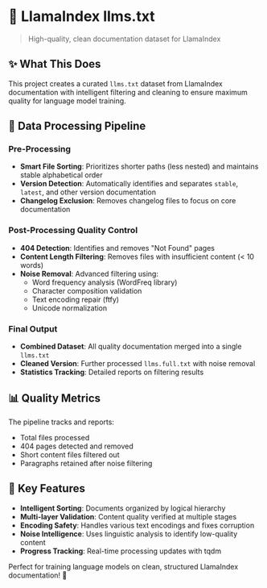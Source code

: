 # 🚀 LlamaIndex llms.txt

> High-quality, clean documentation dataset for LlamaIndex

## ✨ What This Does

This project creates a curated `llms.txt` dataset from LlamaIndex documentation with intelligent filtering and cleaning to ensure maximum quality for language model training.

## 🔧 Data Processing Pipeline

### Pre-Processing
- **Smart File Sorting**: Prioritizes shorter paths (less nested) and maintains stable alphabetical order
- **Version Detection**: Automatically identifies and separates `stable`, `latest`, and other version documentation
- **Changelog Exclusion**: Removes changelog files to focus on core documentation

### Post-Processing Quality Control
- **404 Detection**: Identifies and removes "Not Found" pages
- **Content Length Filtering**: Removes files with insufficient content (< 10 words)
- **Noise Removal**: Advanced filtering using:
  - Word frequency analysis (WordFreq library)
  - Character composition validation
  - Text encoding repair (ftfy)
  - Unicode normalization

### Final Output
- **Combined Dataset**: All quality documentation merged into a single `llms.txt`
- **Cleaned Version**: Further processed `llms.full.txt` with noise removal
- **Statistics Tracking**: Detailed reports on filtering results

## 📊 Quality Metrics

The pipeline tracks and reports:
- Total files processed
- 404 pages detected and removed
- Short content files filtered out
- Paragraphs retained after noise filtering

## 🎯 Key Features

- **Intelligent Sorting**: Documents organized by logical hierarchy
- **Multi-layer Validation**: Content quality verified at multiple stages
- **Encoding Safety**: Handles various text encodings and fixes corruption
- **Noise Intelligence**: Uses linguistic analysis to identify low-quality content
- **Progress Tracking**: Real-time processing updates with tqdm

Perfect for training language models on clean, structured LlamaIndex documentation! 🎉
